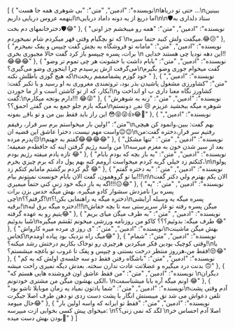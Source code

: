 [
  {
    "نویسنده": "ادمین",
    "متن": "ﺑﯽ ﺷﻮﻫﺮﯼ ﻫﻤﻪ ﺟﺎ ﻫﺴﺖ\nﺣﺘﯽ ﺗﻮ ﺩﺭﯾﺎﻫﺎ ...\nﺑﺒﯿﻨﯿﻦ ﺍﯾﻨﻬﻤﻪ ﻋﺮﻭﺱ ﺩﺭﯾﺎﯾﯽ ﺩﺍﺭﯾﻢ\nﺍﻣﺎ ﺩﺭﯾﻎ ﺍﺯ ﯾﻪ ﺩﻭﻧﻪ ﺩﺍﻣﺎﺩ ﺩﺭﯾﺎﯾﯽ\n\n🛡️ﺳﺘﺎﺩ ﺩﻟﺪﺍﺭﯼ ﺑﻪ ﺩﺧﺘﺮﺧﺎﻧﻤﻬﺎﯼ ﺩﻡ ﺑﺨﺖ🛡️😂"
  },
  {
    "نویسنده": "ادمین",
    "متن": "همه رو میبخشم جز اونی که تو بچگیام وقتی قهر میکردم شام نمیخوردم \nمیگفت ولش کنید حتما سیره.😂😕"
  },
  {
    "نویسنده": "ادمین",
    "متن": "مامانه تو فروشگاه به بچش گفت چیپس و پفک نمیخرم برات، پسره چیپسو باز کرد گفت حالا مجبوری بخری \n این دهه نودیا چی هستند خدایی!!😂😂😂"
  },
  {
    "نویسنده": "ادمین",
    "متن": "بابام داشت با خشونت هر چی تموم تر وضو می‌گرفت ازش  پرسیدم چرا اینجوری وضو می‌گیری؟\nگفت میخوام جوری وضو بگیرم که هیچ گوزی باطلش نکنه\nخود گوزم پشمامممم​ ریخت "
  },
  {
    "نویسنده": "ادمین",
    "متن": "کشاورزی مشغول پاشیدن بذر بود، ثروتمندی مغروری به او رسید و با تکبر گفت: بکار، که از تو کاشتن است و از ما خوردن!\nکشاورز نگاه معنا داری ب او انداخت و گفت:\nدارم یونجه میکارم!!!﻿ 😂😜"
  },
  {
    "نویسنده": "ادمین",
    "متن": "زنه به شوهرش میگه بازم جلو جمع به من گفتے احمق؟؟\nشوهره میگه ببخشید عزیزم 😢 نمے دونستم این راز باید فقط بین من و تو باقے بمونه 😳😝😜👍😂🙈"
  },
  {
    "نویسنده": "ادمین",
    "متن": "اولین بار میخواستم برم سر قرار، رفیقم\nبهم گفت: ببین،وانمود کن هیچی واست مهم نیست، دخترا عاشق این قضیه ان😉😉\nرفتیم سر قرار،دختره گفت:من پدرم مرده😔\nگفتم به جهنم😂😂😂😂"
  },
  {
    "نویسنده": "ادمین",
    "متن": "تنها مشکل من واسه رژیم گرفتن اینه که حافظه‌م ضعیفه؛ \nبعد از سیر شدن خون به مغزم میرسه تازه یادم میفته رژیم بودم 😂"
  },
  {
    "نویسنده": "ادمین",
    "متن": "يه بار بچه كه بودم بابام كتكتم زد خيلي گريه كردم ميخواست آرومم كنه بهم پول داد كه برم چيزي بخرم،\n\nپولو گُم كردم برگشتم مامانم كتكم زد 😂"
  },
  {
    "نویسنده": "ادمین",
    "متن": "به دختره گفتم بيا تو گروهمون، گفت الان بابام خونست نميتونم بيام!!!\n\nالان يكم بهترم ولي دكتر گفت اگه يه بار ديگه خود زني كني حتماً ميميري!!!😐😂"
  },
  {
    "نویسنده": "ادمین",
    "متن": "یه پسره برا نامزدش سشوار کادو میگیره. بهش میگه حدس بزن برات چی\nگرفتم؟؟!\nدختره میگه یه راهنمایی بکن!؟\nپسره میگه یه وسیله آرایشی برقیه!\nدختره میگه برق لبه!!!\nمیگن پسره رفته تو غار سرپرستی سه تا بچه خفاش یتیم رو به عهده گرفته😂"
  },
  {
    "نویسنده": "ادمین",
    "متن": "به طرف ﻣﯿﮕن ﻣﯿﺎﯼ ﺑﺮﯾﻢ ﺷَﺒﺎ ﺑﺪﻭﺋﯿﻢ\nطرف میگه: بدوئیم؟؟؟ کاکو من ﺭﻭﺯﻧﺎﻣﻪ ﻭﺭﺯﺷﯽ ﻣﯿﺨﻮﻧﻢ ﻧَﻔَﺴَﻢ ﻣﯿﮕﯿﺮﻩ 😂"
  },
  {
    "نویسنده": "ادمین",
    "متن": "ی روز ی مرده میره کارواش\nبهش میگن ماشینت کجاس\nمیگ راه نزدیک بود پیاده اومدم😂"
  },
  {
    "نویسنده": "ادمین",
    "متن": "‏شمام وقتی کوچیک بودین فکر میکردین هرچیزی رو توخاک بکاریم درختش رشد میکنه؟!\nیا فقط من،هرروز منتظر درخت بستنی و چیپس و پفک تا غروب تو باغچه میشستم؟!😒😂"
  },
  {
    "نویسنده": "ادمین",
    "متن": "‏باشگاه رفتن فقط دو سه جلسه‌ی اولش که یه کم بدنت درد میگیره و عضلاتت عادت ندارن سخته. بعدش دیگه نمیری راحت میشه 🙃"
  },
  {
    "نویسنده": "ادمین",
    "متن": "من فقط عاشق اون فروشنده هایی هستم که \nدیگران الکی بهشون میگن من مشتری خودتونم، \nاونم میگه آره بابا میشناسمت 😂"
  },
  {
    "نویسنده": "ادمین",
    "متن": "شما یادتون نمیاد یه زمان موبایلا تاشو بود\nآدم وقتی پشت تلفن دعواش می شد تق میبستش انگار با پشت دست زدی تو دهن طرف اصلا جیگرت حال میومد😂"
  },
  {
    "نویسنده": "ادمین",
    "متن": "فقط تو ایرانه که واسه اولین بار میخوای پیش کسی بخوابی ازت میپرسه: \nلگد که نمی زنی؟؟ \nاصلا آدم احساس خر بودن بهش دست میده🥲"
  }
]

